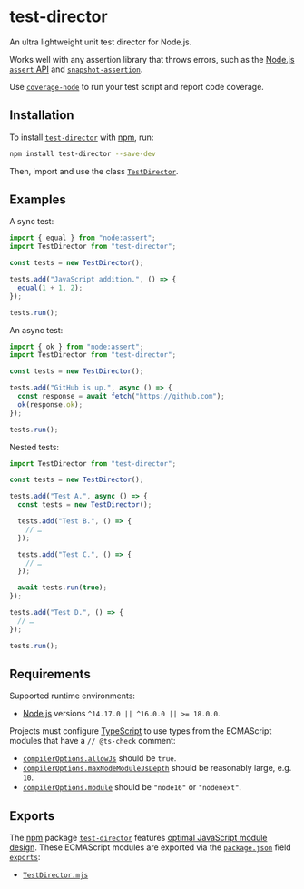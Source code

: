 # test-director

An ultra lightweight unit test director for Node.js.

Works well with any assertion library that throws errors, such as the [Node.js `assert` API](https://nodejs.org/api/assert.html) and [`snapshot-assertion`](https://npm.im/snapshot-assertion).

Use [`coverage-node`](https://npm.im/coverage-node) to run your test script and report code coverage.

## Installation

To install [`test-director`](https://npm.im/test-director) with [npm](https://npmjs.com/get-npm), run:

```sh
npm install test-director --save-dev
```

Then, import and use the class [`TestDirector`](./TestDirector.mjs).

## Examples

A sync test:

```js
import { equal } from "node:assert";
import TestDirector from "test-director";

const tests = new TestDirector();

tests.add("JavaScript addition.", () => {
  equal(1 + 1, 2);
});

tests.run();
```

An async test:

```js
import { ok } from "node:assert";
import TestDirector from "test-director";

const tests = new TestDirector();

tests.add("GitHub is up.", async () => {
  const response = await fetch("https://github.com");
  ok(response.ok);
});

tests.run();
```

Nested tests:

```js
import TestDirector from "test-director";

const tests = new TestDirector();

tests.add("Test A.", async () => {
  const tests = new TestDirector();

  tests.add("Test B.", () => {
    // …
  });

  tests.add("Test C.", () => {
    // …
  });

  await tests.run(true);
});

tests.add("Test D.", () => {
  // …
});

tests.run();
```

## Requirements

Supported runtime environments:

- [Node.js](https://nodejs.org) versions `^14.17.0 || ^16.0.0 || >= 18.0.0`.

Projects must configure [TypeScript](https://typescriptlang.org) to use types from the ECMAScript modules that have a `// @ts-check` comment:

- [`compilerOptions.allowJs`](https://typescriptlang.org/tsconfig#allowJs) should be `true`.
- [`compilerOptions.maxNodeModuleJsDepth`](https://typescriptlang.org/tsconfig#maxNodeModuleJsDepth) should be reasonably large, e.g. `10`.
- [`compilerOptions.module`](https://typescriptlang.org/tsconfig#module) should be `"node16"` or `"nodenext"`.

## Exports

The [npm](https://npmjs.com) package [`test-director`](https://npm.im/test-director) features [optimal JavaScript module design](https://jaydenseric.com/blog/optimal-javascript-module-design). These ECMAScript modules are exported via the [`package.json`](./package.json) field [`exports`](https://nodejs.org/api/packages.html#exports):

- [`TestDirector.mjs`](./TestDirector.mjs)
